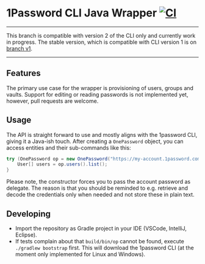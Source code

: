 # 1Password CLI Java Wrapper [![CI](https://github.com/mpdeimos/onepassword-java/workflows/CI/badge.svg)](https://github.com/mpdeimos/onepassword-java/actions)

---

This branch is compatible with version 2 of the CLI only and currently work in progress.
The stable version, which is compatible with CLI version 1 is on [branch v1](https://github.com/mpdeimos/onepassword-java/tree/v1).

---

## Features

The primary use case for the wrapper is provisioning of users, groups and vaults.
Support for editing or reading passwords is not implemented yet, however, pull requests are welcome.

## Usage

The API is straight forward to use and mostly aligns with the 1password CLI, giving it a Java-ish touch.
After creating a `OnePassword` object, you can access entities and their sub-commands like this:

```java
try (OnePassword op = new OnePassword("https://my-account.1password.com", "me@myaccount.com", "A3-xxx", () -> getMyPasswordSecurely())) {
	User[] users = op.users().list();
}

```

Please note, the constructor forces you to pass the account password as delegate.
The reason is that you should be reminded to e.g. retrieve and decode the credentials only when needed and not store these in plain text.

## Developing

* Import the repository as Gradle project in your IDE (VSCode, IntelliJ, Eclipse).
* If tests complain about that `build/bin/op` cannot be found, execute `./gradlew bootstrap` first. This will download the 1password CLI (at the moment only implemented for Linux and Windows).

